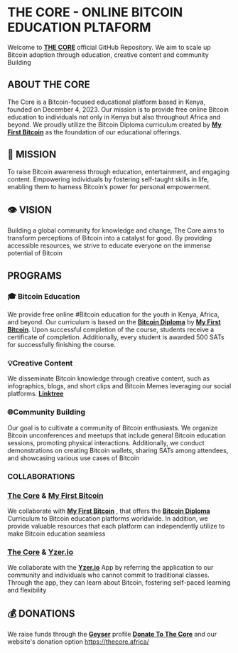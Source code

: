 # THE CORE - ONLINE BITCOIN EDUCATION PLTAFORM
Welcome to [**THE CORE**](https://github.com/thecore21m-btc) official GitHub Repository. We aim to scale up Bitcoin adoption through education, creative content and community Building 

##  ABOUT THE CORE

The Core is a Bitcoin-focused educational platform based in Kenya, founded on December 4, 2023. Our mission 
is to provide free online Bitcoin education to individuals not only in Kenya but also throughout Africa and 
beyond. We proudly utilize the Bitcoin Diploma curriculum created by [**My First Bitcoin**](https://github.com/MyFirstBitcoin) as the foundation of our
educational offerings.

## 🚀 MISSION
To raise Bitcoin awareness through education, entertainment, and engaging content. 
Empowering individuals by fostering self-taught skills in life, enabling them to 
harness Bitcoin’s power for personal empowerment.

## 👁️ VISION
Building a global community for knowledge and change, The Core aims to transform 
perceptions of Bitcoin into a catalyst for good. By providing accessible resources, 
we strive to educate everyone on the immense potential of Bitcoin

## PROGRAMS
### 🎓 Bitcoin Education
We provide free online #Bitcoin education for the youth in Kenya, Africa, and beyond. 
Our curriculum is based on the [**Bitcoin Diploma**](https://github.com/MyFirstBitcoin/Bitcoin-Diploma) by [**My First Bitcoin**](https://github.com/MyFirstBitcoin). Upon successful 
completion of the course, students receive a certificate of completion. Additionally,
every student is awarded 500 SATs for successfully finishing the course.

### 💡Creative Content 
We disseminate Bitcoin knowledge through creative content, such as infographics, blogs, and short clips and Bitcoin Memes leveraging our social platforms. [**Linktree**](https://linktr.ee/thecore21m)

### 🌐Community Building 
Our goal is to cultivate a community of Bitcoin enthusiasts. We organize Bitcoin unconferences and meetups that include general Bitcoin education sessions, promoting physical interactions. Additionally, we conduct demonstrations on creating Bitcoin wallets, sharing SATs among attendees, and showcasing various use cases of Bitcoin

### COLLABORATIONS
### [**The Core**](https://github.com/thecore21m) & [**My First Bitcoin**](https://github.com/MyFirstBitcoin) 
We collaborate with [**My First Bitcoin**](https://github.com/MyFirstBitcoin) , that offers the [**Bitcoin Diploma**](https://github.com/MyFirstBitcoin/Bitcoin-Diploma)  Curriculum to Bitcoin education platforms worldwide. In addition, we provide valuable resources that each platform can independently utilize to make Bitcoin education seamless

### [**The Core**](https://github.com/thecore21m)  & [**Yzer.io**](https://yzer.io/)
We collaborate with the [**Yzer.io**](https://yzer.io/) App by referring the application to our community and individuals who cannot commit to traditional classes. Through the app, they can learn about Bitcoin, fostering self-paced learning and flexibility

## 💰 DONATIONS 
We raise funds through the [**Geyser**](https://twitter.com/geyserfund) profile [**Donate To The Core**](https://geyser.fund/project/thecore21m) and our website's donation option
https://thecore.africa/
<!--
**thecore21m/thecore21m** is a ✨ _special_ ✨ repository because its `README.md` (this file) appears on your GitHub profile.

Here are some ideas to get you started:

- 🔭 I’m currently working on ...
- 🌱 I’m currently learning ...
- 👯 I’m looking to collaborate on ...
- 🤔 I’m looking for help with ...
- 💬 Ask me about ...
- 📫 How to reach me: ...
- 😄 Pronouns: ...
- ⚡ Fun fact: ...
-->
<!--
**thecore21m/thecore21m** is a ✨ _special_ ✨ repository because its `README.md` (this file) appears on your GitHub profile.

Here are some ideas to get you started:

- 🔭 I’m currently working on ...
- 🌱 I’m currently learning ...
- 👯 I’m looking to collaborate on ...
- 🤔 I’m looking for help with ...
- 💬 Ask me about ...
- 📫 How to reach me: ...
- 😄 Pronouns: ...
- ⚡ Fun fact: ...
-->
